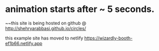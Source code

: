 animation starts after ~ 5 seconds.
=======

~~this site is being hosted on github @  http://shehryarabbasi.github.io/circles/

this example site has moved to netlify https://wizardly-booth-ef1b66.netlify.app
